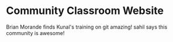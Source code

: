 # Community Classroom Website
Brian Morande finds Kunal's training on git amazing!
sahil says this community is awesome!

